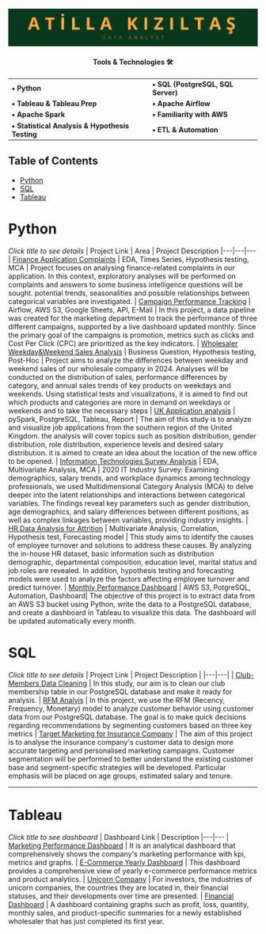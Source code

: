 ![image](https://github.com/AtilaKzlts/IT-Survey/blob/main/assets/pics/readme.png)

<div align="center">
  <h4>Tools & Technologies 🛠 </h4>
  <table>
    <tr>
      <td><b>▪ Python</b></td>
      <td><b>▪ SQL (PostgreSQL, SQL Server)</b></td>
    </tr>
    <tr>
      <td><b>▪ Tableau & Tableau Prep</b></td>
      <td><b>▪ Apache Airflow</b></td>
    </tr>
    <tr>
      <td><b>▪ Apache Spark</b></td>
      <td><b>▪ Familiarity with AWS</b></td>
    </tr>
    <tr>
      <td><b>▪ Statistical Analysis & Hypothesis Testing</b></td>
      <td><b>▪ ETL & Automation</b></td>
    </tr>
  </table>
</div>


## Table of Contents

- [Python](#python)
- [SQL](#sql)
- [Tableau](#tableau)

# Python
*Click title to see details*
| Project Link | Area | Project Description 
|---|---|---
| [Finance Application Complaints](https://github.com/AtilaKzlts/Finance-Application-Complaints) | EDA, Times Series, Hypothesis testing, MCA  |  Project focuses on analysing finance-related complaints in our application. In this context, exploratory analyses will be performed on complaints and answers to some business intelligence questions will be sought. potential trends, seasonalities and possible relationships between categorical variables are investigated.
| [Campaign Performance Tracking](https://github.com/AtilaKzlts/Airflow-Campaign) | Airflow, AWS S3, Google Sheets, API, E-Mail | In this project, a data pipeline was created for the marketing department to track the performance of three different campaigns, supported by a live dashboard updated monthly. Since the primary goal of the campaigns is promotion, metrics such as clicks and Cost Per Click (CPC) are prioritized as the key indicators.
| [Wholesaler Weekday&Weekend Sales Analysis](https://github.com/AtilaKzlts/Wholesaler-Analysis) | Business Question, Hypothesis testing, Post-Hoc  |  Project aims to analyze the differences between weekday and weekend sales of our wholesale company in 2024. Analyses will be conducted on the distribution of sales, performance differences by category, and annual sales trends of key products on weekdays and weekends. Using statistical tests and visualizations, it is aimed to find out which products and categories are more in demand on weekdays or weekends and to take the necessary steps
| [UK Application analysis](https://github.com/AtilaKzlts/Application-Analyis) | pySpark, PostgreSQL, Tableau, Report  |  The aim of this study is to analyze and visualize job applications from the southern region of the United Kingdom. the analysis will cover topics such as position distribution, gender distribution, role distribution, experience levels and desired salary distribution. it is aimed to create an idea about the location of the new office to be opened.
| [Information Technologies Survey Analysis](https://github.com/AtilaKzlts/IT-Survey) |  EDA,  Multivariate Analysis, MCA |  2020 IT Industry Survey: Examining demographics, salary trends, and workplace dynamics among technology professionals, we used Multidimensional Category Analysis (MCA) to delve deeper into the latent relationships and interactions between categorical variables. The findings reveal key parameters such as gender distribution, age demographics, and salary differences between different positions, as well as complex linkages between variables, providing industry insights. 
| [HR Data Analysis for Attrition](https://github.com/AtilaKzlts/HR-Data-Analysis-Forecasting-for-Attrition) | Multivariate Analysis, Correlation, Hypothesis test, Forecasting model |  This study aims to identify the causes of employee turnover and solutions to address these causes. By analyzing the in-house HR dataset, basic information such as distribution demographic, departmental composition, education level, marital status and job roles are revealed. In addition, hypothesis testing and forecasting models were used to analyze the factors affecting employee turnover and predict turnover.
| [Monthly Performance Dashboard](https://github.com/AtilaKzlts/Call-Center-Automation) | AWS S3, PotgreSQL, Automation, Dashboard|  The objective of this project is to extract data from an AWS S3 bucket using Python, write the data to a PostgreSQL database, and create a dashboard in Tableau to visualize this data. The dashboard will be updated automatically every month.

# SQL
*Click title to see details*
| Project Link | Project Description | 
|---|---|
| [Club-Members Data Cleaning](https://github.com/AtilaKzlts/SQL-Cleaner/tree/main) |  In this study, our aim is to clean our club membership table in our PostgreSQL database and make it ready for analysis.
| [RFM Analyis](https://github.com/AtilaKzlts/RFM-SQL) |  In this project, we use the RFM (Recency, Frequency, Monetary) model to analyze customer behavior using customer data from our PostgreSQL database. The goal is to make quick decisions regarding recommendations by segmenting customers based on three key metrics
| [Target Marketing for Insurance Company](https://github.com/AtilaKzlts/Target-Marketing)  |  The aim of this project is to analyse the insurance company's customer data to design more accurate targeting and personalised marketing campaigns. Customer segmentation will be performed to better understand the existing customer base and segment-specific strategies will be developed. Particular emphasis will be placed on age groups, estimated salary and tenure.

***

# Tableau
*Click title to see dashboard*
| Dashboard Link |  Description 
|---|---
| [Marketing Performance Dashboard](https://public.tableau.com/app/profile/atilla.kiziltas/viz/MarketingPerformance_17402349899520/Dashboard2) |  It is an analytical dashboard that comprehensively shows the company's marketing performance with kpi, metrics and graphs.
| [E-Commerce Yearly Dashboard](https://public.tableau.com/app/profile/atilla.kiziltas/viz/e-commerce_17078405040010/Dashboard1) | This dashboard provides a comprehensive view of yearly e-commerce performance metrics and product analytics. 
| [Unicorn Company](https://public.tableau.com/app/profile/atilla.kiziltas/viz/The_Unicorns/Dashboard1) |  For investors, the industries of unicorn companies, the countries they are located in, their financial statuses, and their developments over time are presented.
| [Financial Dashboard](https://public.tableau.com/app/profile/atilla.kiziltas/viz/financial_sum/en_yen) |  A dashboard containing graphs such as profit, loss, quantity, monthly sales, and product-specific summaries for a newly established wholesaler that has just completed its first year.


